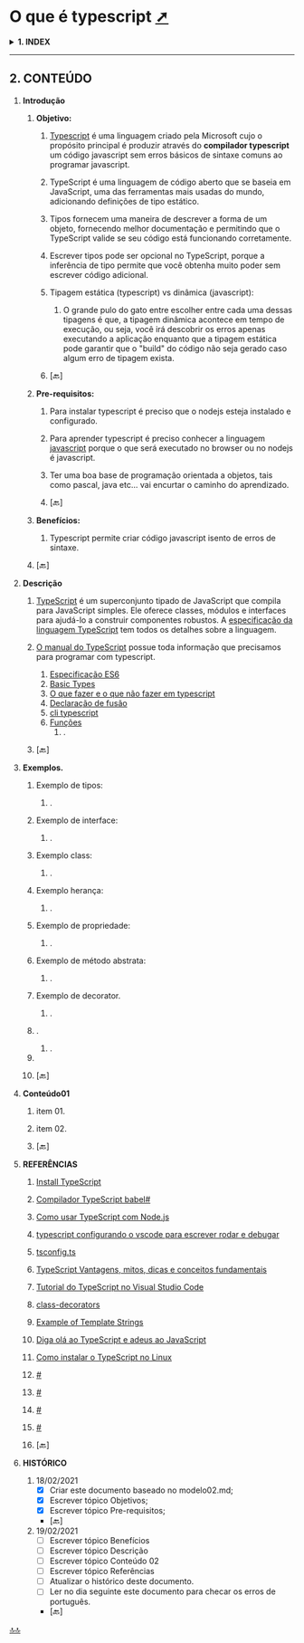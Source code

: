 <span id="topo"><span>

# O que é typescript <a href="o_que_e_typescript.html" target="_blank" title="Pressione aqui para expandir este documento em nova aba." >  ➚ </a>

 <details>
   <summary><b>1. INDEX </b></summary>

   1. **Introdução**

      1. [Objetivo.](#id_objetivo)
      2. [Pre-requisitos.](#id_pre_requisitos)
      3. [benefícios.](#id_beneficios)

   2. [**Descrição.**](#id_Descricao)

   3. [**Exemplos.**](#id_exemplos)

   4. [**Conteúdo01**](#id_Conteudo01)

   5. [**Referências.**](#id_referencias)

   6. [**Histórico.**](#id_historico)

 </details>  

---

## 2. CONTEÚDO

   1. **Introdução**

      1. <span id="id_objetivo"><span>**Objetivo:**
         1. [Typescript](https://code.visualstudio.com/docs/typescript/typescript-tutorial) é uma linguagem criado pela Microsoft cujo o propósito principal é produzir através do **compilador typescript** um código javascript sem erros básicos de sintaxe comuns ao programar javascript.
         2. TypeScript é uma linguagem de código aberto que se baseia em JavaScript, uma das ferramentas mais usadas do mundo, adicionando definições de tipo estático.
         3. Tipos fornecem uma maneira de descrever a forma de um objeto, fornecendo melhor documentação e permitindo que o TypeScript valide se seu código está funcionando corretamente.
         4. Escrever tipos pode ser opcional no TypeScript, porque a inferência de tipo permite que você obtenha muito poder sem escrever código adicional.
         5. Tipagem estática (typescript) vs dinâmica (javascript):
            1. O grande pulo do gato entre escolher entre cada uma dessas tipagens é que, a tipagem dinâmica acontece em tempo de execução, ou seja, você irá descobrir os erros apenas executando a aplicação enquanto que a tipagem estática pode garantir que o "build" do código não seja gerado caso algum erro de tipagem exista.

         6. <text onclick="goBack()">[🔙]</text>

      2. <span id="id_pre_requisitos"></span>**Pre-requisitos:**
         1. Para instalar typescript é preciso que o nodejs esteja instalado e configurado.
         2. Para aprender typescript é preciso conhecer a linguagem [javascript](https://developer.mozilla.org/pt-BR/docs/Web/JavaScript/Guide) porque o que será executado no browser ou no nodejs é javascript.
         3. Ter uma boa base de programação orientada a objetos, tais como pascal, java etc... vai encurtar o caminho do aprendizado.

         4. <text onclick="goBack()">[🔙]</text>

      3. <span id="id_beneficios"></span>**Benefícios:**
         1. Typescript permite criar código javascript isento de erros de sintaxe.

      4. <text onclick="goBack()">[🔙]</text>

   2. <span id=id_Descricao></span>**Descrição**
      1. [TypeScript](https://www.typescriptlang.org/) é um superconjunto tipado de JavaScript que compila para JavaScript simples. Ele oferece classes, módulos e interfaces para ajudá-lo a construir componentes robustos. A [especificação da linguagem TypeScript](https://github.com/microsoft/TypeScript/tree/master/doc) tem todos os detalhes sobre a linguagem.
      2. [O manual do TypeScript](https://www.typescriptlang.org/docs/handbook/intro.html) possue toda informação que precisamos para programar com typescript.
         1. [Especificação ES6](https://262.ecma-international.org/6.0/#sec-ecmascript-data-types-and-values)
         2. [Basic Types](https://www.typescriptlang.org/docs/handbook/basic-types.html)
         3. [O que fazer e o que não fazer em typescript](https://www.typescriptlang.org/docs/handbook/declaration-files/do-s-and-don-ts.html)
         4. [Declaração de fusão](https://www.typescriptlang.org/docs/handbook/declaration-merging.html#module-augmentation)
         5. [cli typescript](https://manpages.debian.org/testing/node-typescript/tsc.1.en.html)
         6. [Funções](https://www.typescriptlang.org/docs/handbook/functions.html)
            1. .

      3. <text onclick="goBack()">[🔙]</text>

   3. <span id=id_exemplos></span>**Exemplos.**
      1. Exemplo de tipos:
         1. .
      2. Exemplo de interface:
         1. .
      3. Exemplo class:
         1. .
      4. Exemplo herança:
         1. .
      5. Exemplo de propriedade:
         1. .
      6. Exemplo de método abstrata:
         1. .
      7. Exemplo de decorator.
         1. .
      8. .
         1. .
      9.  

      10. <text onclick="goBack()">[🔙]</text>

   4. <span id=id_Conteudo01></span>**Conteúdo01**
      1. item 01.
      2. item 02.

      3. <text onclick="goBack()">[🔙]</text>

   5. <span id=id_referencias></span>**REFERÊNCIAS**
      1. [Install TypeScript](https://www.typescriptlang.org/#installation)
      2. [Compilador TypeScript babel#](https://babeljs.io/)
      3. [Como usar TypeScript com Node.js](https://www.luiztools.com.br/post/como-usar-typescript-com-node-js/)
      4. [typescript configurando o vscode para escrever rodar e debugar](https://imasters.com.br/desenvolvimento/typescript-configurando-o-vs-code-para-escrever-rodar-e-debugar#:~:text=Configurar%20o%20ambiente%20para%20o,Degubar%20o%20c%C3%B3digo%20TypeScript.)
      5. [tsconfig.ts](https://www.staging-typescript.org/tsconfig)
      6. [TypeScript Vantagens, mitos, dicas e conceitos fundamentais](./typescript-vantagens-mitos-conceitos.pdf)
      7. [Tutorial do TypeScript no Visual Studio Code](https://code.visualstudio.com/docs/typescript/typescript-tutorial)
      8. [class-decorators](https://www.typescriptlang.org/docs/handbook/decorators.html#class-decorators)
      9. [Example of Template Strings](https://www.typescriptlang.org/docs/handbook/release-notes/typescript-1-4.html#template-strings)
      10. [Diga olá ao TypeScript e adeus ao JavaScript](https://tableless.com.br/diga-ola-ao-typescript-e-adeus-ao-javascript/)
      11. [Como instalar o TypeScript no Linux](https://manwithcode.com/557/how-to-install-typescript-on-linux/)
      12. [#](##)
      13. [#](##)
      14. [#](##)
      15. [#](##)

      16. <text onclick="goBack()">[🔙]</text>

   6. <span id="id_historico"><span>**HISTÓRICO**

      1. 18/02/2021 <!--TODO: HISTÓRICO -->
         - [x] Criar este documento baseado no modelo02.md;
         - [x] Escrever tópico Objetivos;
         - [X] Escrever tópico Pre-requisitos;

         - <text onclick="goBack()">[🔙]</text>
      2. 19/02/2021 <!--FIXME: Falta fazer os item abaixo: -->
         - [ ] Escrever tópico Benefícios
         - [ ] Escrever tópico Descrição
         - [ ] Escrever tópico Conteúdo 02
         - [ ] Escrever tópico Referências
         - [ ] Atualizar o histórico deste documento.
         - [ ] Ler no dia seguinte este documento para checar os erros de português.

         - <text onclick="goBack()">[🔙]</text>

[🔝🔝](#topo "Retorna ao topo")

 <script>    function goBack() {    window.history.back()}</script>

